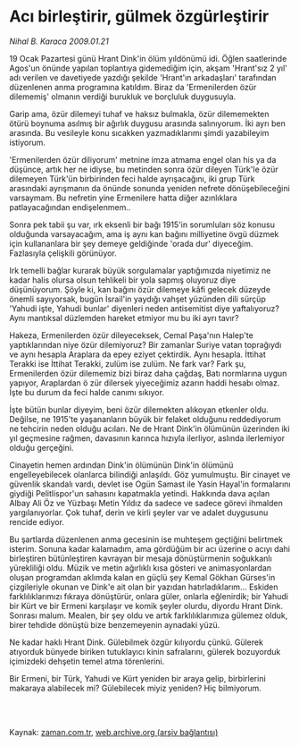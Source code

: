 # Acı birleştirir, gülmek özgürleştirir

*Nihal B. Karaca 2009.01.21*

<td class="columnist-detail">
<p>19 Ocak Pazartesi günü Hrant Dink'in ölüm yıldönümü idi. Öğlen saatlerinde Agos'un önünde yapılan toplantıya gidemediğim için, akşam 'Hrant'sız 2 yıl' adı verilen ve davetiyede  yazdığı şekilde 'Hrant'ın arkadaşları' tarafından düzenlenen anma programına katıldım. Biraz da 'Ermenilerden özür dilememiş' olmanın verdiği burukluk ve borçluluk duygusuyla.</p>
<p>
<div id="haberMetinDiv">
<p>Garip ama, özür dilemeyi tuhaf ve haksız bulmakla, özür dilememekten ötürü boynuma asılmış bir ağırlık duygusu arasında salınıyorum. İki ayrı ben arasında. Bu vesileyle konu sıcakken yazmadıklarımı şimdi yazabileyim istiyorum. 
<p>'Ermenilerden özür diliyorum' metnine imza atmama engel olan his ya da düşünce, artık her ne idiyse, bu metinden sonra özür dileyen Türk'le özür dilemeyen Türk'ün birbirinden feci halde ayrışacağını, iki grup Türk arasındaki ayrışmanın da önünde sonunda yeniden nefrete dönüşebileceğini varsaymam. Bu nefretin yine Ermenilere hatta diğer azınlıklara patlayacağından endişelenmem.. 
<p>Sonra pek tabii şu var, ırk eksenli bir bağı 1915'in sorumluları söz konusu olduğunda varsayacağım, ama iş aynı kan bağını milliyetine övgü düzmek için kullananlara bir şey demeye geldiğinde 'orada dur' diyeceğim. Fazlasıyla çelişkili görünüyor. 
<p>Irk temelli bağlar kurarak büyük sorgulamalar yaptığımızda niyetimiz ne kadar halis olursa olsun tehlikeli bir yola sapmış oluyoruz diye düşünüyorum. Şöyle ki, kan bağını özür dilemeye kâfi gelecek düzeyde önemli sayıyorsak, bugün İsrail'in yaydığı vahşet yüzünden dili sürçüp 'Yahudi işte, Yahudi bunlar' diyenleri neden antisemitist diye yaftalıyoruz? Aynı mantıksal düzlemden hareket etmiyor mu bu iki ayrı tavır?
<p> Hakeza, Ermenilerden özür dileyeceksek, Cemal Paşa'nın Halep'te yaptıklarından niye özür dilemiyoruz? Bir zamanlar Suriye vatan toprağıydı ve aynı hesapla Araplara da epey eziyet çektirdik. Aynı hesapla. İttihat Terakki ise İttihat Terakki, zulüm ise zulüm. Ne fark var? Fark şu, Ermenilerden özür dilememiz bizi biraz daha çağdaş, Batı normlarına uygun yapıyor, Araplardan ö zür dilersek yiyeceğimiz azarın haddi hesabı olmaz. İşte bu durum da feci halde canımı sıkıyor. 
<p>İşte bütün bunlar diyeyim, beni özür dilemekten alıkoyan etkenler oldu. Değilse, ne 1915'te yaşananların büyük bir felaket olduğunu reddediyorum ne tehcirin neden olduğu acıları. Ne de Hrant Dink'in ölümünün üzerinden iki yıl geçmesine rağmen, davasının karınca hızıyla ilerliyor, aslında ilerlemiyor olduğu gerçeğini.
<p>Cinayetin hemen ardından Dink'in ölümünün Dink'in ölümünü engelleyebilecek olanlarca bilindiği anlaşıldı. Göz yumulmuştu. Bir cinayet ve güvenlik skandalı vardı, devlet ise Ogün Samast ile Yasin Hayal'in formalarını giydiği Pelitlispor'un sahasını kapatmakla yetindi. Hakkında dava açılan Albay Ali Öz ve Yüzbaşı Metin Yıldız da sadece ve sadece görevi ihmalden yargılanıyorlar. Çok tuhaf, derin ve kirli şeyler var ve adalet duygusunu rencide ediyor.
<p>Bu şartlarda düzenlenen anma gecesinin ise muhteşem geçtiğini belirtmek isterim. Sonuna kadar kalamadım, ama gördüğüm bir acı üzerine o acıyı dahi birleştiren bütünleştiren kavrayan bir mesaja dönüştürmenin soğukkanlı yürekliliği oldu. Müzik ve metin ağırlıklı kısa gösteri ve animasyonlardan oluşan programdan aklımda kalan en güçlü şey Kemal Gökhan Gürses'in çizgileriyle okunan ve Dink'e ait olan bir yazıdan hatırladıklarım... Eskiden farklılıklarımızı fıkraya dönüştürür, onlara güler, onlarla eğlenirdik; bir Yahudi bir Kürt ve bir Ermeni karşılaşır ve komik şeyler olurdu, diyordu Hrant Dink. Sonrası malum. Mealen, bir şey oldu ve artık farklılıklarımıza gülemez olduk, birer tehdide dönüştü bize benzemeyenin aynadaki yüzü. 
<p>Ne kadar haklı Hrant Dink. Gülebilmek özgür kılıyordu çünkü. Gülerek atıyorduk bünyede biriken tutuklayıcı kinin safralarını, gülerek bozuyorduk içimizdeki dehşetin temel atma törenlerini. 
<p>Bir Ermeni, bir Türk, Yahudi ve Kürt yeniden bir araya gelip, birbirlerini makaraya alabilecek mi? Gülebilecek miyiz yeniden? Hiç bilmiyorum.</p></p></p></p></p></p></p></p></p></p></div>
</p>


<p><br>
		 </br></p></td>

Kaynak: [zaman.com.tr](http://zaman.com.tr/yazar.do?yazino=806071), [web.archive.org (arşiv bağlantısı)](http://web.archive.org/web/20120219005635/http://www.zaman.com.tr:80/yazar.do?yazino=806071)
